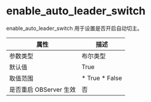 enable_auto_leader_switch 
==============================================

enable_auto_leader_switch 用于设置是否开启自动切主。


|      **属性**      |                                                 **描述**                                                 |
|------------------|--------------------------------------------------------------------------------------------------------|
| 参数类型             | 布尔类型                                                                                                   |
| 默认值              | True                                                                                                   |
| 取值范围             | * True   * False    |
| 是否重启 OBServer 生效 | 否                                                                                                      |


